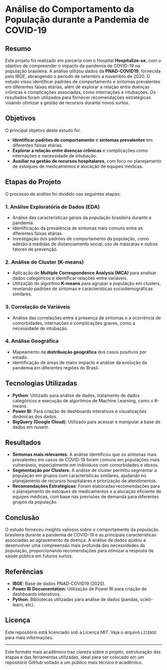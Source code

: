 # Análise do Comportamento da População durante a Pandemia de COVID-19

## Resumo

Este projeto foi realizado em parceria com o Hospital **Hospitalize-se**, com o objetivo de compreender o impacto da pandemia de COVID-19 na população brasileira. A análise utilizou dados da **PNAD-COVID19**, fornecida pelo IBGE, abrangendo o período de setembro a novembro de 2020. O estudo visou identificar padrões de comportamento e sintomas prevalentes em diferentes faixas etárias, além de explorar a relação entre doenças crônicas e complicações associadas, como internações e intubações. Os resultados foram utilizados para fornecer recomendações estratégicas visando otimizar a gestão de recursos durante novos surtos.

## Objetivos

O principal objetivo deste estudo foi:

- **Identificar padrões de comportamento** e **sintomas prevalentes** em diferentes faixas etárias.
- **Explorar a relação entre doenças crônicas** e complicações como internações e necessidade de intubação.
- **Auxiliar na gestão de recursos hospitalares**, com foco no planejamento de estoques de medicamentos e alocação de equipes médicas.

## Etapas do Projeto

O processo de análise foi dividido nas seguintes etapas:

### 1. **Análise Exploratória de Dados (EDA)**
   - Análise das características gerais da população brasileira durante a pandemia.
   - Identificação da prevalência de sintomas mais comuns entre as diferentes faixas etárias.
   - Investigação dos padrões de comportamento da população, como adesão a medidas de distanciamento social, uso de máscaras e outros fatores de prevenção.

### 2. **Análise de Cluster (K-means)**
   - Aplicação de **Multiple Correspondence Analysis (MCA)** para analisar dados categóricos e identificar relações entre variáveis.
   - Utilização do algoritmo **K-means** para agrupar a população em clusters, revelando padrões de sintomas e características sociodemográficas similares.

### 3. **Correlação de Variáveis**
   - Análise das correlações entre a presença de sintomas e a ocorrência de comorbidades, internações e complicações graves, como a necessidade de intubação.

### 4. **Análise Geográfica**
   - Mapeamento da **distribuição geográfica** dos casos positivos por estado.
   - Identificação de áreas de maior impacto e análise da evolução da pandemia em diferentes regiões do Brasil.

## Tecnologias Utilizadas

- **Python**: Utilizado para análise de dados, tratamento de dados categóricos e execução de algoritmos de Machine Learning, como o K-means.
- **Power BI**: Para criação de dashboards interativos e visualizações dinâmicas dos dados.
- **BigQuery (Google Cloud)**: Utilizado para acessar e manipular a base de dados em nuvem.

## Resultados

- **Sintomas mais relevantes**: A análise identificou que os sintomas mais prevalentes em casos de COVID-19 foram comuns em populações mais vulneráveis, especialmente em indivíduos com comorbidades e idosos.
- **Segmentação por Clusters**: A análise de cluster permitiu segmentar a população em grupos com características similares, ajudando no planejamento de recursos hospitalares e priorização de atendimentos.
- **Recomendações Estratégicas**: Foram elaboradas recomendações para o planejamento de estoques de medicamentos e a alocação eficiente de equipes médicas, com base nas previsões de demanda para diferentes grupos da população.

## Conclusão

O estudo forneceu insights valiosos sobre o comportamento da população brasileira durante a pandemia de COVID-19 e as principais características associadas ao agravamento da doença. A análise de dados ajudou a desenvolver uma compreensão mais profunda das necessidades da população, proporcionando recomendações para otimizar a resposta de saúde pública em futuros surtos.

## Referências

- **IBGE**: Base de dados PNAD-COVID19 (2020).
- **Power BI Documentation**: Utilização de Power BI para criação de dashboards interativos.
- **Python**: Bibliotecas utilizadas para análise de dados (pandas, scikit-learn, etc).

## Licença

Este repositório está licenciado sob a Licença MIT. Veja o arquivo `LICENSE` para mais informações.

---

Este formato mais acadêmico traz clareza sobre o projeto, estruturação das etapas e das ferramentas utilizadas, ideal para ser colocado em um repositório GitHub voltado a um público mais técnico e acadêmico.
